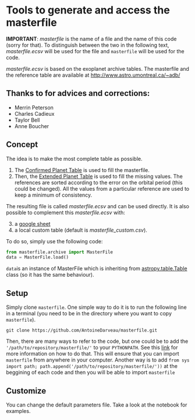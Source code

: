 # Tools to generate and access the masterfile

__IMPORTANT__: _masterfile_ is the name of a file and the name of this code (sorry for that). To distinguish between the two in the following text, _masterfile.ecsv_ will be used for the file and ` masterfile ` will be used for the code.

_masterfile.ecsv_ is based on the exoplanet archive tables.
The masterfile and the reference table are available at http://www.astro.umontreal.ca/~adb/

Thanks to for advices and corrections:
--------------
- Merrin Peterson
- Charles Cadieux
- Taylor Bell
- Anne Boucher

Concept
-------
The idea is to make the most complete table as possible.
1. The [Confirmed Planet Table](https://exoplanetarchive.ipac.caltech.edu/docs/API_exoplanet_columns.html) is used to fill the masterfile. 
2. Then, the [Extended Planet Table](https://exoplanetarchive.ipac.caltech.edu/docs/API_exomultpars_columns.html) is used to fill the missing values. The references are sorted according to the error on the orbital period (this could be changed). All the values from a particular reference are used to keep a minimum of consistency.

The resulting file is called _masterfile.ecsv_ and can be used directly. It is also possible to complement this _masterfile.ecsv_ with:

3. a [google sheet](https://docs.google.com/spreadsheets/d/14Trm-AQ2eOphfwqJYrevnDrNVk56E-aH8yvRHQLjzWg/edit?usp=sharing)
4. a local custom table (default is _masterfile_custom.csv_).

To do so, simply use the following code:
``` python
from masterfile.archive import MasterFile
data = MasterFile.load()
```
`data`is an instance of MasterFile which is inheriting from [astropy.table.Table](https://docs.astropy.org/en/stable/table/access_table.html) class (so it has the same behaviour).

Setup
-----
Simply clone `masterfile`. One simple way to do it is to run the following line in a terminal (you need to be in the directory where you want to copy `masterfile`).
```unix
git clone https://github.com/AntoineDarveau/masterfile.git
```
Then, there are many ways to refer to the code, but one could be to add the ` '/path/to/repository/masterfile/' ` to your `PYTHONPATH`. See this [link](https://stackoverflow.com/questions/3402168/permanently-add-a-directory-to-pythonpath) for more information on how to do that. This will ensure that you can import `masterfile` from anywhere in your computer. Another way is to add ` from sys import path; path.append('/path/to/repository/masterfile/')) ` at the beggining of each code and then you will be able to import `masterfile`

Customize
---------
You can change the default parameters file. Take a look at the notebook for examples.
